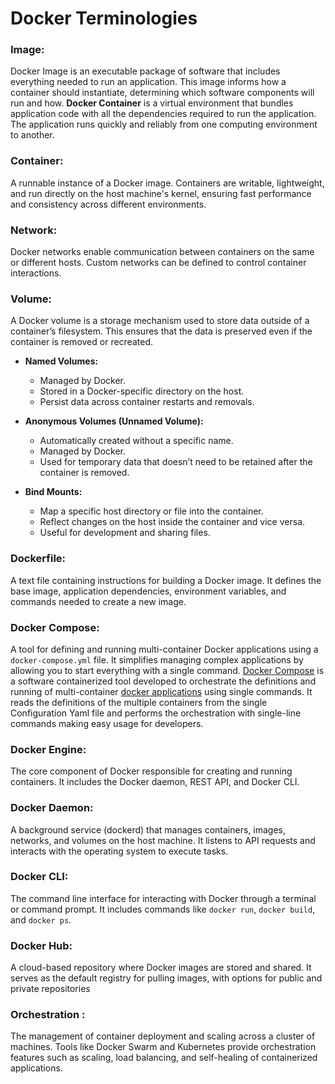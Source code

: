 
# **Docker Terminologies**

###  Image:

Docker Image is an executable package of software that includes everything needed to run an application. This image informs how a container should instantiate, determining which software components will run and how. **Docker Container** is a virtual environment that bundles application code with all the dependencies required to run the application. The application runs quickly and reliably from one computing environment to another.

### Container:

A runnable instance of a Docker image. Containers are writable, lightweight, and run directly on the host machine's kernel, ensuring fast performance and consistency across different environments.


### Network:
Docker networks enable communication between containers on the same or different hosts. Custom networks can be defined to control container interactions.
 
### Volume:
A Docker volume is a storage mechanism used to store data outside of a container’s filesystem. This ensures that the data is preserved even if the container is removed or recreated.

-   **Named Volumes:**
    -   Managed by Docker.
    -   Stored in a Docker-specific directory on the host.
    -   Persist data across container restarts and removals.
    
-   **Anonymous Volumes (Unnamed Volume):**
    -   Automatically created without a specific name.
    -   Managed by Docker.
    -   Used for temporary data that doesn’t need to be retained after the container is removed.
-   **Bind Mounts:**
    
    -   Map a specific host directory or file into the container.
    -   Reflect changes on the host inside the container and vice versa.
    -   Useful for development and sharing files.

### Dockerfile:
A text file containing instructions for building a Docker image. It defines the base image, application dependencies, environment variables, and commands needed to create a new image.

### Docker Compose:
A tool for defining and running multi-container Docker applications using a `docker-compose.yml` file. It simplifies managing complex applications by allowing you to start everything with a single command. [Docker Compose](https://www.geeksforgeeks.org/docker-compose) is a software containerized tool developed to orchestrate the definitions and running of multi-container [docker applications](https://www.geeksforgeeks.org/containerization-using-docker) using single commands. It reads the definitions of the multiple containers from the single Configuration Yaml file and performs the orchestration with single-line commands making easy usage for developers.

### Docker Engine:
The core component of Docker responsible for creating and running containers. It includes the Docker daemon, REST API, and Docker CLI.
 
### Docker Daemon:
 A background service (dockerd) that manages containers, images, networks, and volumes on the host machine. It listens to API requests and interacts with the operating system to execute tasks.

### Docker CLI:
 The command line interface for interacting with Docker through a terminal or command prompt. It includes commands like `docker run`, `docker build`, and `docker ps`.

### Docker Hub:
 A cloud-based repository where Docker images are stored and shared. It serves as the default registry for pulling images, with options for public and private repositories

### Orchestration :
The management of container deployment and scaling across a cluster of machines. Tools like Docker Swarm and Kubernetes provide orchestration features such as scaling, load balancing, and self-healing of containerized applications.








<!--stackedit_data:
eyJoaXN0b3J5IjpbMTE5NzEzMDUxMiwtMTc0MDczNDYzNSwtMT
gyODIyMTMwOCw3NTI1MTk4OTEsMTY4MzQ3NTEyMiwxNTQ5NzUx
NTA1LC0xNzM0MzE2ODExLC0xMzM3NTUzMjQ0LDE1NzcxNjQ3OT
YsNDU3MDQ0OTEwXX0=
-->